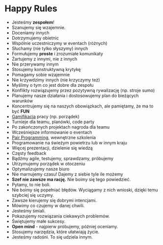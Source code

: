 Happy Rules
===========

* Jesteśmy **zespołem**!
* Szanujemy się wzajemnie.
* Doceniamy innych
* Dotrzymujemy obietnic
* Wspólnie uczestniczymy w eventach (różnych)
* Słuchamy (nie tylko słyszymy) innych
* Formułujemy **proste** i zrozumiałe komunikaty
* Żartujemy z innymi, nie z innych
* Nie przerywamy innym
* Stosujemy konstruktywną krytykę
* Pomagamy sobie wzajemnie
* Nie krzywdzimy innych (nie krzyczymy też)
* Myślimy o tym co jest dobre dla zespołu
* Konflikty rozwiązujemy przez pozytywną rywalizację (np. stroje sumo)
* Planujemy nasze działania i dostosowujemy plan do bieżących warunków
* Koncentrujemy się na naszych obowiązkach, ale pamiętamy, że ma to być **FUN**
* [Gamifikacja](http://en.wikipedia.org/wiki/Gamification) pracy (np. porządek)
* Turnieje dla teamu, planówki, code party
* Po zakończonych projektach nagroda dla teamu
* Wcześniejsze informowanie o eventach
* [Pair Programming](http://en.wikipedia.org/wiki/Pair_programming), wewnętrzne szkolenia
* Programowanie na świeżym powietrzu lub w innym kraju
* Więcej prezentacji, dzielenie się wiedzą
* Częsty feedback
* Bądźmy agile, testujemy, sprawdzamy, próbujemy
* Utrzymujemy porządek w otoczeniu
* Optymalizujemy nasze biuro
* Nie marnujemy czasu! Dajemy z siebie tyle ile możemy
* **Szef nie zawsze ma rację.** Nie boimy się tego powiedzieć.
* Pytamy, to nie boli.
* Nie boimy się popełniać błędów. Wyciągamy z nich wnioski, dzięki temu szybciej się uczymy.
* Zawsze kierujemy się dobrymi intencjami.
* Mówimy co czujemy w danej chwili.
* Jesteśmy śmiali.
* Pokazujemy rozwiązania ciekawych problemów.
* Świętujemy małe sukcesy.
* **Open mind** - najpierw próbujemy, później oceniamy.
* Stosujemy narzędzia, które ułatwiają życie.
* Jesteśmy radośni. To się udziela innym.
